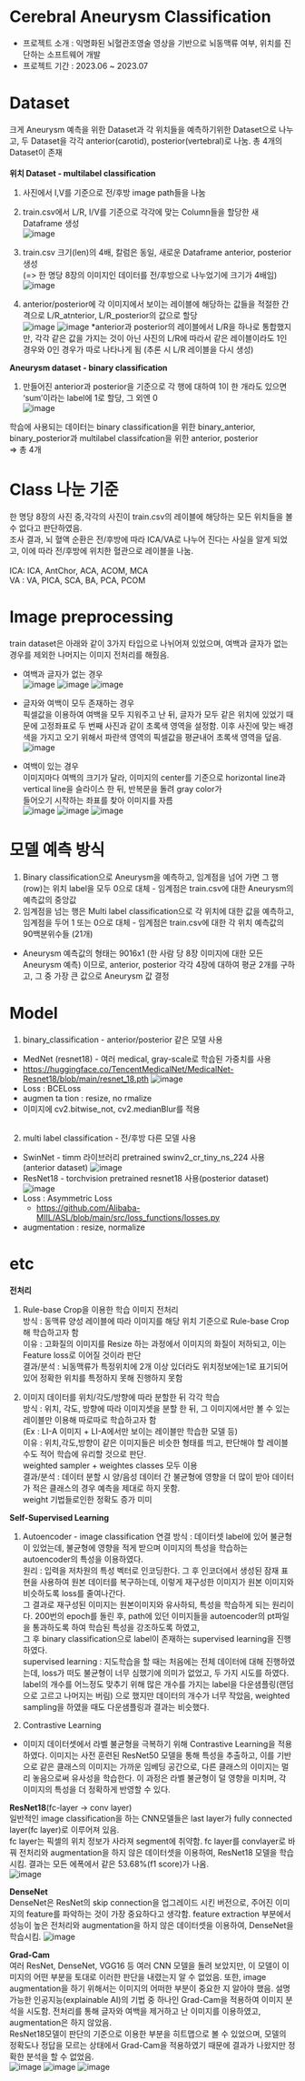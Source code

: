 # Cerebral Aneurysm Classification
- 프로젝트 소개 : 익명화된 뇌혈관조영술 영상을 기반으로 뇌동맥류 여부, 위치를 진단하는 소프트웨어 개발 
- 프로젝트 기간 : 2023.06 ~ 2023.07
# Dataset
크게 Aneurysm 예측을 위한 Dataset과 각 위치들을 예측하기위한 Dataset으로 나누고, 두 Dataset을
각각 anterior(carotid), posterior(vertebral)로 나눔. 총 4개의 Dataset이 존재<br><br>
<strong>위치 Dataset - multilabel classification</strong>
1) 사진에서 I,V를 기준으로 전/후방 image path들을 나눔
2) train.csv에서 L/R, I/V를 기준으로 각각에 맞는 Column들을 할당한 새 Dataframe 생성 <br>
![image](https://github.com/pmy02/Cerebral-Aneurysm-Classification/assets/62882579/3df2bd34-b342-46e9-b98b-9f7c5ab8cd6c)

3) train.csv 크기(len)의 4배, 칼럼은 동일, 새로운 Dataframe anterior, posterior 생성 <br>
(=> 한 명당 8장의 이미지인 데이터를 전/후방으로 나누었기에 크기가 4배임) <br>
![image](https://github.com/pmy02/Cerebral-Aneurysm-Classification/assets/62882579/de1babb5-f4f6-44d6-8afe-c0ac48b235f0)

4) anterior/posterior에 각 이미지에서 보이는 레이블에 해당하는 값들을 적절한 간격으로
L/R_atnterior, L/R_posterior의 값으로 할당 <br>
![image](https://github.com/pmy02/Cerebral-Aneurysm-Classification/assets/62882579/37d3b648-d618-4c0b-b814-614c09a93771)
![image](https://github.com/pmy02/Cerebral-Aneurysm-Classification/assets/62882579/85962cb8-5735-4a3c-8b29-8c51ad4121ed)
*anterior과 posterior의 레이블에서 L/R을 하나로 통합했지만, 각각 같은 값을 가지는 것이 아닌 사진의
L/R에 따라서 같은 레이블이라도 1인 경우와 0인 경우가 따로 나타나게 됨 (추론 시 L/R 레이블을 다시 생성)

<strong>Aneurysm dataset - binary classification</strong>
1) 만들어진 anterior과 posterior을 기준으로 각 행에 대하여 1이 한 개라도 있으면 ‘sum’이라는 label에 1로 할당, 그 외엔 0 <br>
![image](https://github.com/pmy02/Cerebral-Aneurysm-Classification/assets/62882579/48de51e1-e285-4306-8b4e-d7fd1b775a7a)

학습에 사용되는 데이터는 binary classification을 위한 binary_anterior, binary_posterior과 multilabel classifcation을 위한 anterior, posterior <br>
=> 총 4개

# Class 나눈 기준
한 명당 8장의 사진 중,각각의 사진이 train.csv의 레이블에 해당하는 모든 위치들을 볼 수 없다고 판단하였음. <br>
조사 결과, 뇌 혈액 순환은 전/후방에 따라 ICA/VA로 나누어 진다는 사실을 알게 되었고, 이에 따라 전/후방에 위치한 혈관으로 레이블을 나눔. <br><br>
ICA: ICA, AntChor, ACA, ACOM, MCA <br>
VA : VA, PICA, SCA, BA, PCA, PCOM <br>

# Image preprocessing
train dataset은 아래와 같이 3가지 타입으로 나뉘어져 있었으며, 여백과 글자가 없는 경우를 제외한 나머지는 이미지 전처리를 해줬음.
- 여백과 글자가 없는 경우 <br>
![image](https://github.com/pmy02/Cerebral-Aneurysm-Classification/assets/62882579/9dc2357d-b4ca-4176-8778-76d9307fb453)
![image](https://github.com/pmy02/Cerebral-Aneurysm-Classification/assets/62882579/8cd2dc93-dc0f-49bd-8d29-bd7f4d1538d3)
![image](https://github.com/pmy02/Cerebral-Aneurysm-Classification/assets/62882579/b370932d-080a-4bda-b533-34a77b0ab5ad)

- 글자와 여백이 모두 존재하는 경우 <br>
픽셀값을 이용하여 여백을 모두 지워주고 난 뒤, 글자가 모두 같은 위치에 있었기 때문에 고정좌표로 두 번째 사진과 같이 초록색 영역을 설정함. 이후 사진에 맞는 배경색을 가지고 오기 위해서 파란색 영역의 픽셀값을 평균내어 초록색 영역을 덮음. <br>
![image](https://github.com/pmy02/Cerebral-Aneurysm-Classification/assets/62882579/f65d2744-e427-4c09-bfd7-15f96c1a0e34)


- 여백이 있는 경우 <br>
이미지마다 여백의 크기가 달라, 이미지의 center를 기준으로 horizontal line과 vertical line을 슬라이스 한 뒤, 반복문을 돌려 gray color가 <br>
들어오기 시작하는 좌표를 찾아 이미지를 자름 <br>
![image](https://github.com/pmy02/Cerebral-Aneurysm-Classification/assets/62882579/afbe0efe-5c51-4d68-9e3c-2ef80c8285e6)
![image](https://github.com/pmy02/Cerebral-Aneurysm-Classification/assets/62882579/ffb52686-f7f4-4313-a6b4-50a26ce3769f)
![image](https://github.com/pmy02/Cerebral-Aneurysm-Classification/assets/62882579/12454466-b96f-455b-862a-8d7a4d4c77ed)

# 모델 예측 방식
1) Binary classification으로 Aneurysm을 예측하고, 임계점을 넘어 가면 그 행(row)는 위치 label을 모두 0으로 대체 - 임계점은 train.csv에 대한 Aneurysm의 예측값의 중앙값
2) 임계점을 넘는 행은 Multi label classification으로 각 위치에 대한 값을 예측하고, 임계점을 두어 1 또는 0으로 대체 - 임계점은 train.csv에 대한 각 위치 예측값의 90백분위수들 (21개)

* Aneurysm 예측값의 형태는 9016x1 (한 사람 당 8장 이미지에 대한 모든 Aneurysm 예측) 이므로,
anterior, posterior 각각 4장에 대하여 평균 2개를 구하고, 그 중 가장 큰 값으로 Aneurysm 값 결정

# Model
1. binary_classification - anterior/posterior 같은 모델 사용
* MedNet (resnet18) - 여러 medical, gray-scale로 학습된 가중치를 사용
* https://huggingface.co/TencentMedicalNet/MedicalNet-Resnet18/blob/main/resnet_18.pth
![image](https://github.com/pmy02/Cerebral-Aneurysm-Classification/assets/62882579/b5e6eee4-6da7-4a20-9d46-856fd48b4f54)
* Loss : BCELoss
* augmen ta tion : resize, no rmalize
* 이미지에 cv2.bitwise_not, cv2.medianBlur를 적용 <br><br>

2. multi label classification - 전/후방 다른 모델 사용
* SwinNet - timm 라이브러리 pretrained swinv2_cr_tiny_ns_224 사용 (anterior dataset)
![image](https://github.com/pmy02/Cerebral-Aneurysm-Classification/assets/62882579/1e2aa568-e0fc-48e0-b895-44725800a8ee)
* ResNet18 - torchvision pretrained resnet18 사용(posterior dataset)
![image](https://github.com/pmy02/Cerebral-Aneurysm-Classification/assets/62882579/110916d0-9352-4ffa-a47e-4a8dcce26f14)
* Loss : Asymmetric Loss
  - https://github.com/Alibaba-MIIL/ASL/blob/main/src/loss_functions/losses.py
* augmentation : resize, normalize

# etc
<strong>전처리</strong>
1. Rule-base Crop을 이용한 학습 이미지 전처리 <br>
방식 : 동맥류 양성 레이블에 따라 이미지를 해당 위치 기준으로 Rule-base Crop해 학습하고자 함 <br>
이유 : 고화질의 이미지를 Resize 하는 과정에서 이미지의 화질이 저하되고, 이는 Feature loss로 이어질 것이라 판단 <br>
결과/분석 : 뇌동맥류가 특정위치에 2개 이상 있더라도 위치정보에는1로 표기되어 있어 정확한 위치를 특정하지 못해 진행하지 못함 <br>

2. 이미지 데이터를 위치/각도/방향에 따라 분할한 뒤 각각 학습 <br>
방식 : 위치, 각도, 방향에 따라 이미지셋을 분할 한 뒤, 그 이미지에서만 볼 수 있는 레이블만 이용해 따로따로 학습하고자 함 <br>
(Ex : LI-A 이미지 + LI-A에서만 보이는 레이블만 학습한 모델 등) <br>
이유 : 위치,각도,방향이 같은 이미지들은 비슷한 형태를 띄고, 판단해야 할 레이블 수도 적어 학습에 유리할 것으로 판단. <br>
weighted sampler + weightes classes 모두 이용 <br>
결과/분석 : 데이터 분할 시 양/음성 데이터 간 불균형에 영향을 더 많이 받아 데이터가 적은 클래스의 경우 예측을 제대로 하지 못함. <br>
weight 기법들로인한 정확도 증가 미미

<strong>Self-Supervised Learning</strong>
1. Autoencoder - image classification 연결
방식 : 데이터셋 label에 있어 불균형이 있었는데, 불균형에 영향을 적게 받으며 이미지의 특성을 학습하는 autoencoder의 특성을 이용하였다. <br>
원리 : 입력을 저차원의 특성 벡터로 인코딩한다. 그 후 인코더에서 생성된 잠재 표현을 사용하여 원본 데이터를 복구하는데, 이렇게 재구성한 이미지가 원본 이미지와 비슷하도록 loss를 줄여나간다. <br>
그 결과로 재구성된 이미지는 원본이미지와 유사하되, 특성을 학습하게 되는 원리이다. 200번의 epoch를 돌린 후, path에 있던 이미지들을 autoencoder의 pt파일을 통과하도록 하여 학습된 특성을 강조하도록 하였고, <br>
그 후 binary classification으로 label이 존재하는 supervised learning을 진행하였다. <br>
supervised learning : 지도학습을 할 때는 처음에는 전체 데이터에 대해 진행하였는데, loss가 떠도
불균형이 너무 심했기에 의미가 없었고, 두 가지 시도를 하였다.
label의 개수를 어느정도 맞추기 위해 많은 개수를 가지는 label을 다운샘플링(랜덤으로 고르고 나머지는 버림)
으로 했지만 데이터의 개수가 너무 작았음, weighted sampling을 하였을 때도 다운샘플링과 결과는
비슷했다.

2. Contrastive Learning
- 이미지 데이터셋에서 라벨 불균형을 극복하기 위해 Contrastive Learning을 적용하였다. 이미지는 사전
훈련된 ResNet50 모델을 통해 특성을 추출하고, 이를 기반으로 같은 클래스의 이미지는 가까운 임베딩
공간으로, 다른 클래스의 이미지는 멀리 놓음으로써 유사성을 학습한다. 이 과정은 라벨 불균형이 덜 영향을
미치며, 각 이미지의 특성을 더 정확하게 반영할 수 있다.

<strong>ResNet18</strong>(fc-layer → conv layer) <br>
일반적인 image classification을 하는 CNN모델들은 last layer가 fully connected layer(fc layer)로 이루어져 있음. <br>
fc layer는 픽셀의 위치 정보가 사라져 segment에 취약함. fc layer를 convlayer로 바꿔 전처리와 augmentation을 하지 않은 데이터셋을 이용하여, ResNet18 모델을 학습시킴. 결과는 모든 에폭에서 같은 53.68%(f1 score)가 나옴. <br>
![image](https://github.com/pmy02/Cerebral-Aneurysm-Classification/assets/62882579/9f60b60f-4f6f-41ac-b021-f32447a86749)

<strong>DenseNet</strong> <br>
DenseNet은 ResNet의 skip connection을 업그레이드 시킨 버전으로, 주어진 이미지의 feature를 파악하는 것이 가장 중요하다고 생각함. feature extraction 부분에서 성능이 높은 전처리와 augmentation을 하지 않은 데이터셋을 이용하여, DenseNet을 학습시킴.
![image](https://github.com/pmy02/Cerebral-Aneurysm-Classification/assets/62882579/8d6a20c2-8b0f-471d-9487-f2175d75b407)

<strong>Grad-Cam</strong> <br>
여러 ResNet, DenseNet, VGG16 등 여러 CNN 모델을 돌려 보았지만, 이 모델이 이미지의 어떤 부분을
토대로 이러한 판단을 내렸는지 알 수 없었음. 또한, image augmentation을 하기 위해서는 이미지의 어떠한
부분이 중요한 지 알아야 했음. 설명 가능한 인공지능(explainable AI)의 기법 중 하나인 Grad-Cam을
적용하여 이미지 분석을 시도함. 전처리를 통해 글자와 여백을 제거하고 난 이미지를 이용하였고, augmentation은 하지 않았음. <br>
ResNet18모델이 판단의 기준으로 이용한 부분을 히트맵으로 볼 수 있었으며, 모델의 정확도나 정답을 모르는
상태에서 Grad-Cam을 적용하였기 때문에 결과가 나왔지만 정확한 분석을 할 수 없었음. <br>
![image](https://github.com/pmy02/Cerebral-Aneurysm-Classification/assets/62882579/df6a2bb5-2efd-476e-8871-a1934169d5e7)
![image](https://github.com/pmy02/Cerebral-Aneurysm-Classification/assets/62882579/752b5bcb-5a2a-41ef-b2bd-f5249714aa27)
![image](https://github.com/pmy02/Cerebral-Aneurysm-Classification/assets/62882579/192eabd5-d7ea-4467-83f0-03e074233926)



